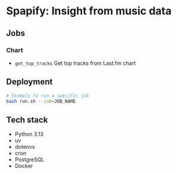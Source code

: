 # Spapify: Insight from music data

## Jobs

### Chart

- `get_top_tracks` Get top tracks from Last.fm chart

## Deployment

```bash
# Example to run a specific job
bash run.sh --job=JOB_NAME
```

## Tech stack

- Python 3.13
- uv
- dotenvx
- cron
- PostgreSQL
- Docker
